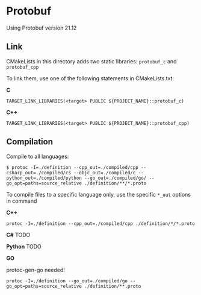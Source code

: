 # Protobuf
Using Protobuf version 21.12

## Link
CMakeLists in this directory adds two static libraries: `protobuf_c` and `protobuf_cpp`

To link them, use one of the following statements in CMakeLists.txt:

**C**
```angular2html
TARGET_LINK_LIBRARIES(<target> PUBLIC ${PROJECT_NAME}::protobuf_c)
```
**C++**
```angular2html
TARGET_LINK_LIBRARIES(<target> PUBLIC ${PROJECT_NAME}::protobuf_cpp)
```

## Compilation
Compile to all languages:
```
$ protoc -I=./definition --cpp_out=./compiled/cpp --csharp_out=./compiled/cs --objc_out=./compiled/c --python_out=./compiled/python --go_out=./compiled/go/ --go_opt=paths=source_relative ./definition/**/*.proto
```
To compile files to a specific language only, use the specific `*_out` options in command

**C++**
```
protoc -I=./definition --cpp_out=./compiled/cpp ./definition/*/*.proto
```

**C#**
TODO

**Python**
TODO

**GO** 

protoc-gen-go needed!
```
protoc -I=./definition --go_out=./compiled/go --go_opt=paths=source_relative ./definition/**.proto
```

